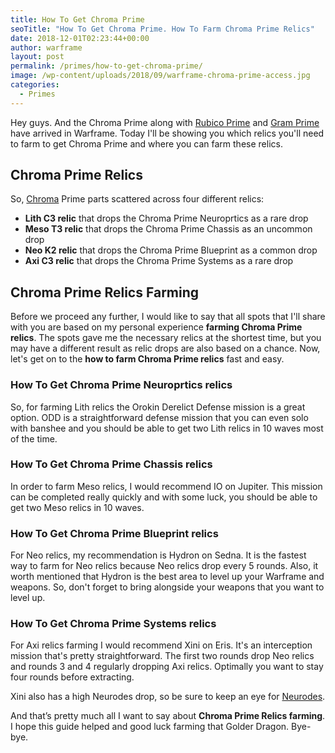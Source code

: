 ```yaml
---
title: How To Get Chroma Prime
seoTitle: "How To Get Chroma Prime. How To Farm Chroma Prime Relics"
date: 2018-12-01T02:23:44+00:00
author: warframe
layout: post
permalink: /primes/how-to-get-chroma-prime/
image: /wp-content/uploads/2018/09/warframe-chroma-prime-access.jpg
categories:
  - Primes
---
```

Hey guys. And the Chroma Prime along with [Rubico Prime](/primes/how-to-get-rubico-prime/ "How To Get Rubico Prime") and [Gram Prime](/primes/how-to-get-gram-prime/ "How To Get Gram Prime") have arrived in Warframe. Today I'll be showing you which relics you'll need to farm to get Chroma Prime and where you can farm these relics. <!--more-->

## Chroma Prime Relics
So, [Chroma](/warframes/chroma/ "Warframe Chroma") Prime parts scattered across four different relics:

* <b>Lith C3 relic</b> that drops the Chroma Prime Neuroprtics as a rare drop
* <b>Meso T3 relic</b> that drops the Chroma Prime Chassis as an uncommon drop
* <b>Neo K2 relic</b> that drops the Chroma Prime Blueprint as a common drop
* <b>Axi C3 relic</b> that drops the Chroma Prime Systems as a rare drop

## Chroma Prime Relics Farming
Before we proceed any further, I would like to say that all spots that I'll share with you are based on my personal experience <strong>farming Chroma Prime relics</strong>. The spots gave me the necessary relics at the shortest time, but you may have a different result as relic drops are also based on a chance. Now, let's get on to the <strong>how to farm Chroma Prime relics</strong> fast and easy.

### How To Get Chroma Prime Neuroprtics relics
So, for farming Lith relics the Orokin Derelict Defense mission is a great option. ODD is a straightforward defense mission that you can even solo with banshee and you should be able to get two Lith relics in 10 waves most of the time.

### How To Get Chroma Prime Chassis relics
In order to farm Meso relics, I would recommend IO on Jupiter. This mission can be completed really quickly and with some luck, you should be able to get two Meso relics in 10 waves.

### How To Get Chroma Prime Blueprint relics
For Neo relics, my recommendation is Hydron on Sedna. It is the fastest way to farm for Neo relics because Neo relics drop every 5 rounds. Also, it worth mentioned that Hydron is the best area to level up your Warframe and weapons. So, don't forget to bring alongside your weapons that you want to level up.

### How To Get Chroma Prime Systems relics
For Axi relics farming I would recommend Xini on Eris. It's an interception mission that's pretty straightforward. The first two rounds drop Neo relics and rounds 3 and 4 regularly dropping Axi relics. Optimally you want to stay four rounds before extracting.

Xini also has a high Neurodes drop, so be sure to keep an eye for [Neurodes](/warframe-neurodes-farming/ "Warframe Neurodes Farming
").

And that’s pretty much all I want to say about <strong>Chroma Prime Relics farming</strong>. I hope this guide helped and good luck farming that Golder Dragon. Bye-bye.